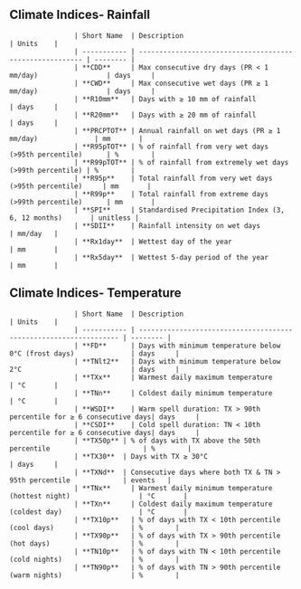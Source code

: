## Climate Indices- Rainfall

                    | Short Name  | Description                                              | Units    |
                    | ----------- | -------------------------------------------------------- | -------- |
                    | **CDD**     | Max consecutive dry days (PR < 1 mm/day)                 | days     |
                    | **CWD**     | Max consecutive wet days (PR ≥ 1 mm/day)                 | days     |
                    | **R10mm**   | Days with ≥ 10 mm of rainfall                            | days     |
                    | **R20mm**   | Days with ≥ 20 mm of rainfall                            | days     |
                    | **PRCPTOT** | Annual rainfall on wet days (PR ≥ 1 mm/day)              | mm       |
                    | **R95pTOT** | % of rainfall from very wet days (>95th percentile)      | %        |
                    | **R99pTOT** | % of rainfall from extremely wet days (>99th percentile) | %        |
                    | **R95p**    | Total rainfall from very wet days (>95th percentile)     | mm       |
                    | **R99p**    | Total rainfall from extreme days (>99th percentile)      | mm       |
                    | **SPI**     | Standardised Precipitation Index (3, 6, 12 months)       | unitless |
                    | **SDII**    | Rainfall intensity on wet days                           | mm/day   |
                    | **Rx1day**  | Wettest day of the year                                  | mm       |
                    | **Rx5day**  | Wettest 5-day period of the year                         | mm       |
                    

  ## Climate Indices- Temperature
                    | Short Name  | Description                                                       | Units    |
                    | ----------- | ----------------------------------------------------------------- | -------- |
                    | **FD**      | Days with minimum temperature below 0°C (frost days)              | days     |
                    | **TNlt2**   | Days with minimum temperature below 2°C                           | days     |
                    | **TXx**     | Warmest daily maximum temperature                                 | °C       |
                    | **TNn**     | Coldest daily minimum temperature                                 | °C       |
                    | **WSDI**    | Warm spell duration: TX > 90th percentile for ≥ 6 consecutive days| days     |
                    | **CSDI**    | Cold spell duration: TN < 10th percentile for ≥ 6 consecutive days| days     |
                    | **TX50p** | % of days with TX above the 50th percentile                       | %        |
                    | **TX30**  | Days with TX ≥ 30°C                                               | days     |
                    | **TXNd**  | Consecutive days where both TX & TN > 95th percentile             | events   |
                    | **TNx**     | Warmest daily minimum temperature (hottest night)                 | °C       |
                    | **TXn**     | Coldest daily maximum temperature (coldest day)                   | °C       |
                    | **TX10p**   | % of days with TX < 10th percentile (cool days)                   | %        |
                    | **TX90p**   | % of days with TX > 90th percentile (hot days)                    | %        |
                    | **TN10p**   | % of days with TN < 10th percentile (cold nights)                 | %        |
                    | **TN90p**   | % of days with TN > 90th percentile (warm nights)                 | %        |

    
